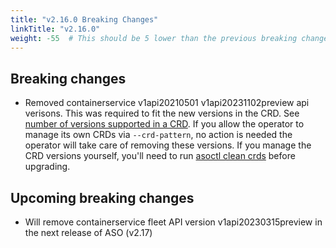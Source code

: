 ```yaml
---
title: "v2.16.0 Breaking Changes"
linkTitle: "v2.16.0"
weight: -55  # This should be 5 lower than the previous breaking change document
---
```

## Breaking changes

* Removed containerservice v1api20210501 v1api20231102preview api verisons. This was required to fit the new versions in the CRD. See [number of versions supported in a CRD](https://azure.github.io/azure-service-operator/guide/crd-management/#number-of-versions-supported-in-a-crd). If you allow the operator to manage its own CRDs via `--crd-pattern`, no action is needed the operator will take care of removing these versions. If you manage the CRD versions yourself, you'll need to run [asoctl clean crds](https://azure.github.io/azure-service-operator/tools/asoctl/#clean-crds) before upgrading.

## Upcoming breaking changes

* Will remove containerservice fleet API version v1api20230315preview in the next release of ASO (v2.17)
